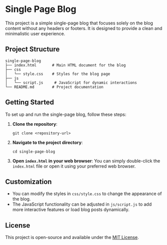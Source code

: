 # Single Page Blog

This project is a simple single-page blog that focuses solely on the blog content without any headers or footers. It is designed to provide a clean and minimalistic user experience.

## Project Structure

```
single-page-blog
├── index.html       # Main HTML document for the blog
├── css
│   └── style.css    # Styles for the blog page
├── js
│   └── script.js     # JavaScript for dynamic interactions
└── README.md        # Project documentation
```

## Getting Started

To set up and run the single-page blog, follow these steps:

1. **Clone the repository**:
   ```
   git clone <repository-url>
   ```

2. **Navigate to the project directory**:
   ```
   cd single-page-blog
   ```

3. **Open `index.html` in your web browser**:
   You can simply double-click the `index.html` file or open it using your preferred web browser.

## Customization

- You can modify the styles in `css/style.css` to change the appearance of the blog.
- The JavaScript functionality can be adjusted in `js/script.js` to add more interactive features or load blog posts dynamically.

## License

This project is open-source and available under the [MIT License](LICENSE).